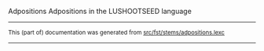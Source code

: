 Adpositions
Adpositions in the LUSHOOTSEED language 

* * *

<small>This (part of) documentation was generated from [src/fst/stems/adpositions.lexc](https://github.com/giellalt/lang-lut/blob/main/src/fst/stems/adpositions.lexc)</small>

---

